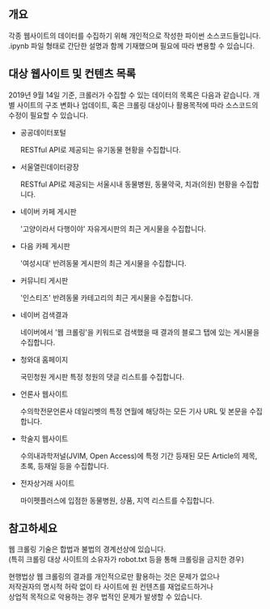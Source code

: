 ## 개요

각종 웹사이트의 데이터를 수집하기 위해 개인적으로 작성한 파이썬 소스코드들입니다. <br>
.ipynb 파일 형태로 간단한 설명과 함께 기재했으며 필요에 따라 변용할 수 있습니다.

## 대상 웹사이트 및 컨텐츠 목록

2019년 9월 14일 기준, 크롤러가 수집할 수 있는 데이터의 목록은 다음과 같습니다.
개별 사이트의 구조 변화나 업데이트, 혹은 크롤링 대상이나 활용목적에 따라 소스코드의 수정이 필요할 수 있습니다.

* 공공데이터포털

  RESTful API로 제공되는 유기동물 현황을 수집합니다.

* 서울열린데이터광장

  RESTful API로 제공되는 서울시내 동물병원, 동물약국, 치과(의원) 현황을 수집합니다.

* 네이버 카페 게시판

  '고양이라서 다행이야' 자유게시판의 최근 게시물을 수집합니다.

* 다음 카페 게시판

  '여성시대' 반려동물 게시판의 최근 게시물을 수집합니다.

* 커뮤니티 게시판

  '인스티즈' 반려동물 카테고리의 최근 게시물을 수집합니다.

* 네이버 검색결과

  네이버에서 '웹 크롤링'을 키워드로 검색했을 때 결과의 블로그 탭에 있는 게시물을 수집합니다.

* 청와대 홈페이지

  국민청원 게시판 특정 청원의 댓글 리스트를 수집합니다.

* 언론사 웹사이트

  수의학전문언론사 데일리벳의 특정 연월에 해당하는 모든 기사 URL 및 본문을 수집합니다.
  
* 학술지 웹사이트

  수의내과학저널(JVIM, Open Access)에 특정 기간 등재된 모든 Article의 제목, 초록, 등재일 등을 수집합니다.

* 전자상거래 사이트

  마이펫플러스에 입점한 동물병원, 상품, 지역 리스트를 수집합니다.



## 참고하세요

웹 크롤링 기술은 합법과 불법의 경계선상에 있습니다. <br>
(특히 크롤링 대상 사이트의 소유자가 robot.txt 등을 통해 크롤링을 금지한 경우) <br>

현행법상 웹 크롤링의 결과를 개인적으로만 활용하는 것은 문제가 없으나  <br>
저작권자의 명시적 허락 없이 타 사이트에 원 컨텐츠를 재업로드하거나 <br>
상업적 목적으로 악용하는 경우 법적인 문제가 발생할 수 있습니다. <br>

